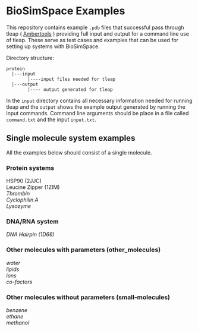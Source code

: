 # BioSimSpace Examples

This repository contains example `.pdb` files that successful pass through tleap ( [Ambertools](http://ambermd.org/AmberTools.php) ) providing full input and output for a command line use of tleap. These serve as test cases and examples that can be used for setting up systems with BioSimSpace. 

Directory structure:    

    protein   
      |---input    
            |----input files needed for tleap   
      |---output   
            |---- output generated for tleap
        
In the `input` directory contains all necessary information needed for running tleap and the `output` shows the example output generated by running the input commands. Command line arguments should be place in a file called `command.txt` and the input `input.txt`.  
  

## Single molecule system examples 

All the examples below should consist of a single molecule. 

### Protein systems
HSP90 (2JJC)  
Leucine Zipper (1ZIM)      
*Thrombin*   
*Cyclophilin A*   
*Lysozyme*   


### DNA/RNA system
*DNA Hairpin (1D66)*

### Other molecules with parameters (other_molecules)
*water*   
*lipids*   
*ions*   
*co-factors*

### Other molecules without parameters (small-molecules)
*benzene*   
*ethane*   
*methanol*   


   


 

